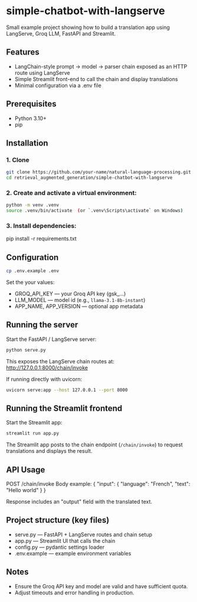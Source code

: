 # simple-chatbot-with-langserve

Small example project showing how to build a translation app using LangServe, Groq LLM, FastAPI and Streamlit.

## Features
- LangChain-style prompt -> model -> parser chain exposed as an HTTP route using LangServe
- Simple Streamlit front-end to call the chain and display translations
- Minimal configuration via a .env file

## Prerequisites
- Python 3.10+
- pip


## Installation
### 1. Clone
```bash
git clone https://github.com/your-name/natural-language-processing.git
cd retrieval_augmented_generation/simple-chatbot-with-langserve
```

### 2. Create and activate a virtual environment:
```bash
python -m venv .venv
source .venv/bin/activate  (or `.venv\Scripts\activate` on Windows)
```
### 3. Install dependencies:
pip install -r requirements.txt

## Configuration
```bash
cp .env.example .env
```
Set the your values:
- GROQ_API_KEY — your Groq API key (gsk_...)
- LLM_MODEL — model id (e.g., `llama-3.1-8b-instant`)
- APP_NAME, APP_VERSION — optional app metadata


## Running the server
Start the FastAPI / LangServe server:
```bash
python serve.py
```
This exposes the LangServe chain routes at:
http://127.0.0.1:8000/chain/invoke

If running directly with uvicorn:
```bash
uvicorn serve:app --host 127.0.0.1 --port 8000
```

## Running the Streamlit frontend
Start the Streamlit app:
```bash
streamlit run app.py
```

The Streamlit app posts to the chain endpoint (`/chain/invoke`) to request translations and displays the result.

## API Usage
POST /chain/invoke
Body example:
{
  "input": {
    "language": "French",
    "text": "Hello world"
  }
}

Response includes an "output" field with the translated text.

## Project structure (key files)
- serve.py — FastAPI + LangServe routes and chain setup
- app.py — Streamlit UI that calls the chain
- config.py — pydantic settings loader
- .env.example — example environment variables

## Notes
- Ensure the Groq API key and model are valid and have sufficient quota.
- Adjust timeouts and error handling in production.
